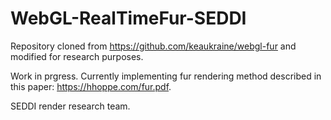 # WebGL-RealTimeFur-SEDDI

Repository cloned from https://github.com/keaukraine/webgl-fur and modified for research purposes.

Work in prgress. Currently implementing fur rendering method described in this paper: https://hhoppe.com/fur.pdf.

SEDDI render research team.
